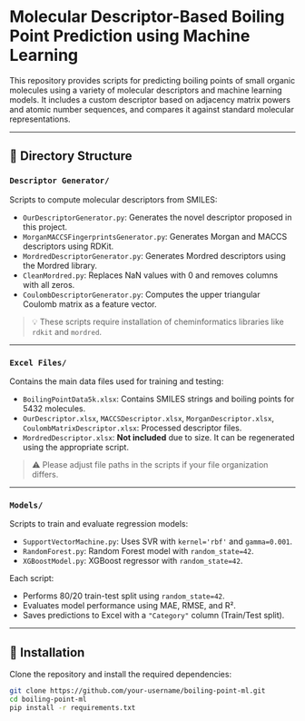 # Molecular Descriptor-Based Boiling Point Prediction using Machine Learning

This repository provides scripts for predicting boiling points of small organic molecules using a variety of molecular descriptors and machine learning models. It includes a custom descriptor based on adjacency matrix powers and atomic number sequences, and compares it against standard molecular representations.

---

## 📁 Directory Structure

### `Descriptor Generator/`
Scripts to compute molecular descriptors from SMILES:

- `OurDescriptorGenerator.py`: Generates the novel descriptor proposed in this project.
- `MorganMACCSFingerprintsGenerator.py`: Generates Morgan and MACCS descriptors using RDKit.
- `MordredDescriptorGenerator.py`: Generates Mordred descriptors using the Mordred library.
- `CleanMordred.py`: Replaces NaN values with 0 and removes columns with all zeros.
- `CoulombDescriptorGenerator.py`: Computes the upper triangular Coulomb matrix as a feature vector.

> 💡 These scripts require installation of cheminformatics libraries like `rdkit` and `mordred`.

---

### `Excel Files/`
Contains the main data files used for training and testing:

- `BoilingPointData5k.xlsx`: Contains SMILES strings and boiling points for 5432 molecules.
- `OurDescriptor.xlsx`, `MACCSDescriptor.xlsx`, `MorganDescriptor.xlsx`, `CoulombMatrixDescriptor.xlsx`: Processed descriptor files.
- `MordredDescriptor.xlsx`: **Not included** due to size. It can be regenerated using the appropriate script.

> ⚠️ Please adjust file paths in the scripts if your file organization differs.

---

### `Models/`
Scripts to train and evaluate regression models:

- `SupportVectorMachine.py`: Uses SVR with `kernel='rbf'` and `gamma=0.001`.
- `RandomForest.py`: Random Forest model with `random_state=42`.
- `XGBoostModel.py`: XGBoost regressor with `random_state=42`.

Each script:
- Performs 80/20 train-test split using `random_state=42`.
- Evaluates model performance using MAE, RMSE, and R².
- Saves predictions to Excel with a `"Category"` column (Train/Test split).

---

## 🔧 Installation

Clone the repository and install the required dependencies:

```bash
git clone https://github.com/your-username/boiling-point-ml.git
cd boiling-point-ml
pip install -r requirements.txt

